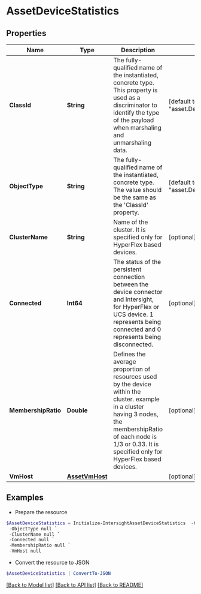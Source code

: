 # AssetDeviceStatistics
## Properties

Name | Type | Description | Notes
------------ | ------------- | ------------- | -------------
**ClassId** | **String** | The fully-qualified name of the instantiated, concrete type. This property is used as a discriminator to identify the type of the payload when marshaling and unmarshaling data. | [default to "asset.DeviceStatistics"]
**ObjectType** | **String** | The fully-qualified name of the instantiated, concrete type. The value should be the same as the &#39;ClassId&#39; property. | [default to "asset.DeviceStatistics"]
**ClusterName** | **String** | Name of the cluster. It is specified only for HyperFlex based devices. | [optional] [readonly] 
**Connected** | **Int64** | The status of the persistent connection between the device connector and Intersight, for HyperFlex or UCS device. 1 represents being connected and 0 represents being disconnected. | [optional] [readonly] 
**MembershipRatio** | **Double** | Defines the average proportion of resources used by the device within the cluster. example in a cluster having 3 nodes, the membershipRatio of each node is 1/3 or 0.33. It is specified only for HyperFlex based devices. | [optional] [readonly] 
**VmHost** | [**AssetVmHost**](AssetVmHost.md) |  | [optional] 

## Examples

- Prepare the resource
```powershell
$AssetDeviceStatistics = Initialize-IntersightAssetDeviceStatistics  -ClassId null `
 -ObjectType null `
 -ClusterName null `
 -Connected null `
 -MembershipRatio null `
 -VmHost null
```

- Convert the resource to JSON
```powershell
$AssetDeviceStatistics | ConvertTo-JSON
```

[[Back to Model list]](../README.md#documentation-for-models) [[Back to API list]](../README.md#documentation-for-api-endpoints) [[Back to README]](../README.md)

